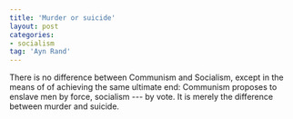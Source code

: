 ```yaml
---
title: 'Murder or suicide'
layout: post
categories:
- socialism
tag: 'Ayn Rand'
---
```


There is no difference between Communism and Socialism, except in the means of of achieving the same ultimate end: Communism proposes to enslave men by force, socialism --- by vote. It is merely the difference between murder and suicide.